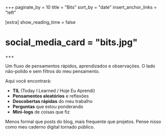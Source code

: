+++
paginate_by = 10
title = "Bits"
sort_by = "date"
insert_anchor_links = "left"

[extra]
show_reading_time = false
# social_media_card = "bits.jpg"
+++

Um fluxo de pensamentos rápidos, aprendizados e observações. O lado não-polido e sem filtros do meu pensamento.

Aqui você encontrará:

- **TIL** (Today I Learned / Hoje Eu Aprendi)
- **Pensamentos aleatórios** e reflexões
- **Descobertas rápidas** do meu trabalho
- **Perguntas** que estou ponderando
- **Mini-logs** de coisas que fiz

Menos formal que posts do blog, mais frequente que projetos. Pense nisso como meu caderno digital tornado público.
